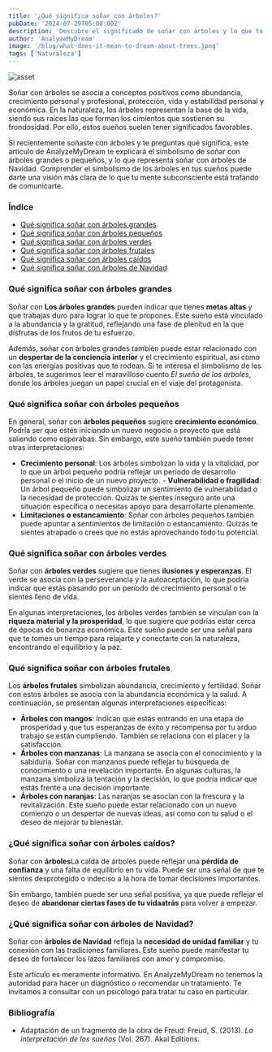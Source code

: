 ```yaml
---
title: '¿Qué significa soñar con árboles?'
pubDate: '2024-07-29T05:00:00Z'
description: 'Descubre el significado de soñar con árboles y lo que tu subconsciente podría estar comunicándote.'
author: 'AnalyzeMyDream'
image: '/blog/what-does-it-mean-to-dream-about-trees.jpeg'
tags: ['Naturaleza']
---
```


![asset](/blog/what-does-it-mean-to-dream-about-trees.jpeg)

Soñar con árboles se asocia a conceptos positivos como abundancia, crecimiento personal y profesional, protección, vida y estabilidad personal y económica. En la naturaleza, los árboles representan la base de la vida, siendo sus raíces las que forman los cimientos que sostienen su frondosidad. Por ello, estos sueños suelen tener significados favorables.

Si recientemente soñaste con árboles y te preguntas qué significa, este artículo de AnalyzeMyDream te explicará el simbolismo de soñar con árboles grandes o pequeños, y lo que representa soñar con árboles de Navidad. Comprender el simbolismo de los árboles en tus sueños puede darte una visión más clara de lo que tu mente subconsciente está tratando de comunicarte.

### Índice

- [Qué significa soñar con árboles grandes](#que-significa-sonar-con-arboles-grandes)
- [Qué significa soñar con árboles pequeños](#que-significa-sonar-con-arboles-pequenos)
- [Qué significa soñar con árboles verdes](#que-significa-sonar-con-arboles-verdes)
- [Qué significa soñar con árboles frutales](#que-significa-sonar-con-arboles-frutales)
- [Qué significa soñar con árboles caídos](#que-significa-sonar-con-arboles-caidos)
- [Qué significa soñar con árboles de Navidad](#que-significa-sonar-con-arboles-de-navidad)

### Qué significa soñar con árboles grandes

Soñar con **Los árboles grandes** pueden indicar que tienes **metas altas** y que trabajas duro para lograr lo que te propones. Este sueño está vinculado a la abundancia y la gratitud, reflejando una fase de plenitud en la que disfrutas de los frutos de tu esfuerzo. 

Además, soñar con árboles grandes también puede estar relacionado con un **despertar de la conciencia interior** y el crecimiento espiritual, así como con las energías positivas que te rodean. Si te interesa el simbolismo de los árboles, te sugerimos leer el maravilloso cuento *El sueño de los árboles*, donde los árboles juegan un papel crucial en el viaje del protagonista. 

### Qué significa soñar con árboles pequeños

En general, soñar con **árboles pequeños** sugiere **crecimiento económico**. Podría ser que estés iniciando un nuevo negocio o proyecto que está saliendo como esperabas. Sin embargo, este sueño también puede tener otras interpretaciones:

- **Crecimiento personal**: Los árboles simbolizan la vida y la vitalidad, por lo que un árbol pequeño podría reflejar un período de desarrollo personal o el inicio de un nuevo proyecto. - **Vulnerabilidad o fragilidad**: Un árbol pequeño puede simbolizar un sentimiento de vulnerabilidad o la necesidad de protección. Quizás te sientes inseguro ante una situación específica o necesitas apoyo para desarrollarte plenamente. 
- **Limitaciones o estancamiento**: Soñar con árboles pequeños también puede apuntar a sentimientos de limitación o estancamiento. Quizás te sientes atrapado o crees que no estás aprovechando todo tu potencial. 

### Qué significa soñar con árboles verdes

Soñar con **árboles verdes** sugiere que tienes **ilusiones y esperanzas**. El verde se asocia con la perseverancia y la autoaceptación, lo que podría indicar que estás pasando por un período de crecimiento personal o te sientes lleno de vida. 

En algunas interpretaciones, los árboles verdes también se vinculan con la **riqueza material y la prosperidad**, lo que sugiere que podrías estar cerca de épocas de bonanza económica. Este sueño puede ser una señal para que te tomes un tiempo para relajarte y conectarte con la naturaleza, encontrando el equilibrio y la paz. 

### Qué significa soñar con árboles frutales

Los **árboles frutales** simbolizan abundancia, crecimiento y fertilidad. Soñar con estos árboles se asocia con la abundancia económica y la salud. A continuación, se presentan algunas interpretaciones específicas:

- **Árboles con mangos**: Indican que estás entrando en una etapa de prosperidad y que tus esperanzas de éxito y recompensa por tu arduo trabajo se están cumpliendo. También se relaciona con el placer y la satisfacción.
- **Árboles con manzanas**: La manzana se asocia con el conocimiento y la sabiduría. Soñar con manzanos puede reflejar tu búsqueda de conocimiento o una revelación importante. En algunas culturas, la manzana simboliza la tentación y la decisión, lo que podría indicar que estás frente a una decisión importante.
- **Árboles con naranjas**: Las naranjas se asocian con la frescura y la revitalización. Este sueño puede estar relacionado con un nuevo comienzo o un despertar de nuevas ideas, así como con tu salud o el deseo de mejorar tu bienestar.

### ¿Qué significa soñar con árboles caídos?

Soñar con **árboles**La caída de árboles puede reflejar una **pérdida de confianza** y una falta de equilibrio en tu vida. Puede ser una señal de que te sientes desprotegido o indeciso a la hora de tomar decisiones importantes. 

Sin embargo, también puede ser una señal positiva, ya que puede reflejar el deseo de **abandonar ciertas fases de tu vidaatrás** para volver a empezar. 

### ¿Qué significa soñar con árboles de Navidad?

Soñar con **árboles de Navidad** refleja la **necesidad de unidad familiar** y tu conexión con las tradiciones familiares. Este sueño puede manifestar tu deseo de fortalecer los lazos familiares con amor y compromiso. 

Este artículo es meramente informativo. En AnalyzeMyDream no tenemos la autoridad para hacer un diagnóstico o recomendar un tratamiento. Te invitamos a consultar con un psicólogo para tratar tu caso en particular. 

### Bibliografía

- Adaptación de un fragmento de la obra de Freud: Freud, S. (2013). *La interpretación de los sueños* (Vol. 267). Akal Editions.